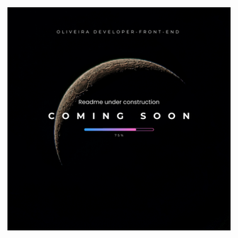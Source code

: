 <div aling="center">
<img src="https://github.com/emmanuelmarcosdeoliveira/servidor-estatico/blob/main/github/Readme-constructor.png"
" alt="Readme em construção" />
 </div>